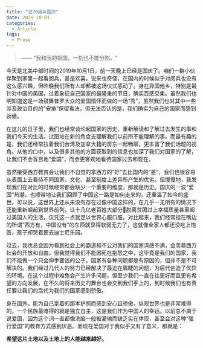 ```yaml
---
title: "记70周年国庆"
date: 2019-10-01
categories:
  - Article
tags:
  - Prose
---
```


>    —— "我和我的祖国，一刻也不能分割。"


今天是北美中部时间的2019年10月1日，前一天晚上已经是国庆了。咱们一群小伙伴聚到家里一起看阅兵，甚是欢喜。说来也奇怪，在国内的时候似乎对阅兵也没有这么感兴趣，但昨晚我们所有人却都被这场仪式感动了。身在异国他乡，特别是最针对中国的美国，过着象征自己国家的最隆重的节日，确实百感交集。虽然我们也明知道这是一场鼓舞普罗大众的爱国情怀而做的一场“秀”，虽然我们也对其中一些涉及政治目的的“安排”保留看法，但无法否认的是，我们确实为自己的国家而感到骄傲。

在这儿的日子里，我们也经常谈论起国家的历史，重新解读和了解过去发生的事和我们今天的生活。试图站在新的角度去理解我们以前所不能理解的事。而最有趣的是，我们还经常拉着我们台湾及加拿大籍的房东一起畅聊，更丰富了我们话题的视角。从他的口中，以及很多其他的方面获取到的信息也加深了我们对国家的了解，让我们不会盲目地“爱国”，而会更客观地看待国家过去和现在。

虽然接受西方教育会让我们不自觉的拿西方的“好”去比国内的“差”，我们也很容易从表面上去看待不同国家、文化、甚至制度上差异所产生的优劣。但慢慢地，我发现我们在对比的时候经常都会缺少一个重要的维度，那就是历史。国庆的一波“爱国”热潮，也顺带地让我们回顾了中国这一路是如何走来的，还重温了如今的盛世。可以说，这世界上还从来没有存在过像中国这样的，在几乎一无所有的情况下还能重新崛起到世界前列，让十几亿老百姓大部分脱离贫困过上幸福质量甚至超过美国人的生活，仅凭这一点就足以世界心服口服。对比起来，我们经常挂在嘴边的所谓“西方有，中国没有”的东西就显得软弱无力了，这就像全家人都还没吃上饱饭，孩子却哭着要去迪士尼乐园。

过去，我也总会因为看到社会上的霸道和不公对我们的国家深感不满，会羡慕西方社会的开放和自由。但我觉得我们不能困死在抱怨之中，这毕竟是我们的国家，我们不能做一个只会伸手要钱的公子。国家有各种问题都是有原因的，但并不是不可解决的。我们经过几代人的努力已经解决了最迫在眉睫的问题，为后代创造了优异的环境。在这个过程中难免会产生许多问题，但至少我们一直在往更好而且更有希望的方向发展，在不久的将来历史的舞台也会交到我们手上的，到时候我们也有责任要让我们的后代为我们的国家感到骄傲。

身在国外，能为自己拿着的那本护照而感到安心且骄傲，纵观世界也是非常难得的。一个民族最难得的就是独立自主，这是我们作为中国人的幸运。以前总不屑于说爱国，因为这个词一直都像洗脑一般被灌输而缺乏实在体现，甚至会对这种“强行爱国”的教育方式感到厌恶。而现在爱国对于我似乎又有了意义，那就是：

**希望这片土地以及土地上的人能越来越好。**

